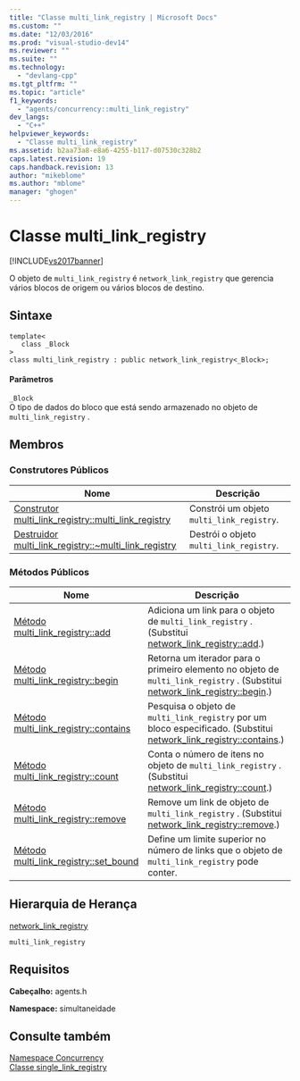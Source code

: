 ```yaml
---
title: "Classe multi_link_registry | Microsoft Docs"
ms.custom: ""
ms.date: "12/03/2016"
ms.prod: "visual-studio-dev14"
ms.reviewer: ""
ms.suite: ""
ms.technology: 
  - "devlang-cpp"
ms.tgt_pltfrm: ""
ms.topic: "article"
f1_keywords: 
  - "agents/concurrency::multi_link_registry"
dev_langs: 
  - "C++"
helpviewer_keywords: 
  - "Classe multi_link_registry"
ms.assetid: b2aa73a8-e8a6-4255-b117-d07530c328b2
caps.latest.revision: 19
caps.handback.revision: 13
author: "mikeblome"
ms.author: "mblome"
manager: "ghogen"
---
```

# Classe multi_link_registry
[!INCLUDE[vs2017banner](../../../assembler/inline/includes/vs2017banner.md)]

O objeto de `multi_link_registry` é `network_link_registry` que gerencia vários blocos de origem ou vários blocos de destino.  
  
## Sintaxe  
  
```  
template<  
   class _Block  
>  
class multi_link_registry : public network_link_registry<_Block>;  
```  
  
#### Parâmetros  
 `_Block`  
 O tipo de dados do bloco que está sendo armazenado no objeto de `multi_link_registry` .  
  
## Membros  
  
### Construtores Públicos  
  
|Nome|Descrição|  
|----------|---------------|  
|[Construtor multi\_link\_registry::multi\_link\_registry](../Topic/multi_link_registry::multi_link_registry%20Constructor.md)|Constrói um objeto `multi_link_registry`.|  
|[Destruidor multi\_link\_registry::~multi\_link\_registry](../Topic/multi_link_registry::~multi_link_registry%20Destructor.md)|Destrói o objeto `multi_link_registry`.|  
  
### Métodos Públicos  
  
|Nome|Descrição|  
|----------|---------------|  
|[Método multi\_link\_registry::add](../Topic/multi_link_registry::add%20Method.md)|Adiciona um link para o objeto de `multi_link_registry` . \(Substitui [network\_link\_registry::add](../Topic/network_link_registry::add%20Method.md).\)|  
|[Método multi\_link\_registry::begin](../Topic/multi_link_registry::begin%20Method.md)|Retorna um iterador para o primeiro elemento no objeto de `multi_link_registry` . \(Substitui [network\_link\_registry::begin](../Topic/network_link_registry::begin%20Method.md).\)|  
|[Método multi\_link\_registry::contains](../Topic/multi_link_registry::contains%20Method.md)|Pesquisa o objeto de `multi_link_registry` por um bloco especificado. \(Substitui [network\_link\_registry::contains](../Topic/network_link_registry::contains%20Method.md).\)|  
|[Método multi\_link\_registry::count](../Topic/multi_link_registry::count%20Method.md)|Conta o número de itens no objeto de `multi_link_registry` . \(Substitui [network\_link\_registry::count](../Topic/network_link_registry::count%20Method.md).\)|  
|[Método multi\_link\_registry::remove](../Topic/multi_link_registry::remove%20Method.md)|Remove um link de objeto de `multi_link_registry` . \(Substitui [network\_link\_registry::remove](../Topic/network_link_registry::remove%20Method.md).\)|  
|[Método multi\_link\_registry::set\_bound](../Topic/multi_link_registry::set_bound%20Method.md)|Define um limite superior no número de links que o objeto de `multi_link_registry` pode conter.|  
  
## Hierarquia de Herança  
 [network\_link\_registry](../Topic/network_link_registry%20Class.md)  
  
 `multi_link_registry`  
  
## Requisitos  
 **Cabeçalho:** agents.h  
  
 **Namespace:** simultaneidade  
  
## Consulte também  
 [Namespace Concurrency](../../../parallel/concrt/reference/concurrency-namespace.md)   
 [Classe single\_link\_registry](../Topic/single_link_registry%20Class.md)